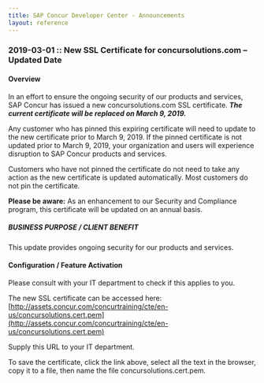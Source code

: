 ```yaml
---
title: SAP Concur Developer Center - Announcements
layout: reference
---
```

### 2019-03-01 :: New SSL Certificate for concursolutions.com – Updated Date

#### Overview
In an effort to ensure the ongoing security of our products and services, SAP Concur has issued a new concursolutions.com SSL certificate. ***The current certificate will be replaced on March 9, 2019.***

Any customer who has pinned this expiring certificate will need to update to the new certificate prior to March 9, 2019. If the pinned certificate is not updated prior to March 9, 2019, your organization and users will experience disruption to SAP Concur products and services.

Customers who have not pinned the certificate do not need to take any action as the new certificate is updated automatically. Most customers do not pin the certificate.

**Please be aware:** As an enhancement to our Security and Compliance program, this certificate will be updated on an annual basis.

##### BUSINESS PURPOSE / CLIENT BENEFIT

This update provides ongoing security for our products and services.

#### Configuration / Feature Activation

Please consult with your IT department to check if this applies to you.

The new SSL certificate can be accessed here: [http://assets.concur.com/concurtraining/cte/en-us/concursolutions.cert.pem](http://assets.concur.com/concurtraining/cte/en-us/concursolutions.cert.pem)

Supply this URL to your IT department.

To save the certificate, click the link above, select all the text in the browser, copy it to a file, then name the file concursolutions.cert.pem.
